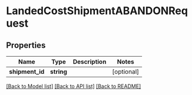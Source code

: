 # LandedCostShipmentABANDONRequest

## Properties
Name | Type | Description | Notes
------------ | ------------- | ------------- | -------------
**shipment_id** | **string** |  | [optional] 

[[Back to Model list]](../README.md#documentation-for-models) [[Back to API list]](../README.md#documentation-for-api-endpoints) [[Back to README]](../README.md)


